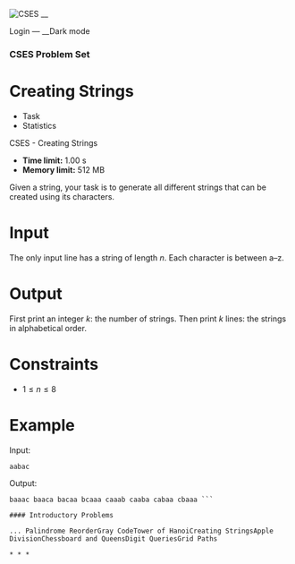 ![CSES](/logo.png?1) __

Login — __Dark mode

### CSES Problem Set

# Creating Strings

  * Task
  * Statistics

CSES - Creating Strings

  * **Time limit:** 1.00 s
  * **Memory limit:** 512 MB

Given a string, your task is to generate all different strings that can be
created using its characters.

# Input

The only input line has a string of length $n$. Each character is between a–z.

# Output

First print an integer $k$: the number of strings. Then print $k$ lines: the
strings in alphabetical order.

# Constraints

  * $1 \le n \le 8$

# Example

Input:

``` aabac ```

Output:

``` 20 aaabc aaacb aabac aabca aacab aacba abaac abaca abcaa acaab acaba acbaa
baaac baaca bacaa bcaaa caaab caaba cabaa cbaaa ```

#### Introductory Problems

... Palindrome ReorderGray CodeTower of HanoiCreating StringsApple
DivisionChessboard and QueensDigit QueriesGrid Paths

* * *

